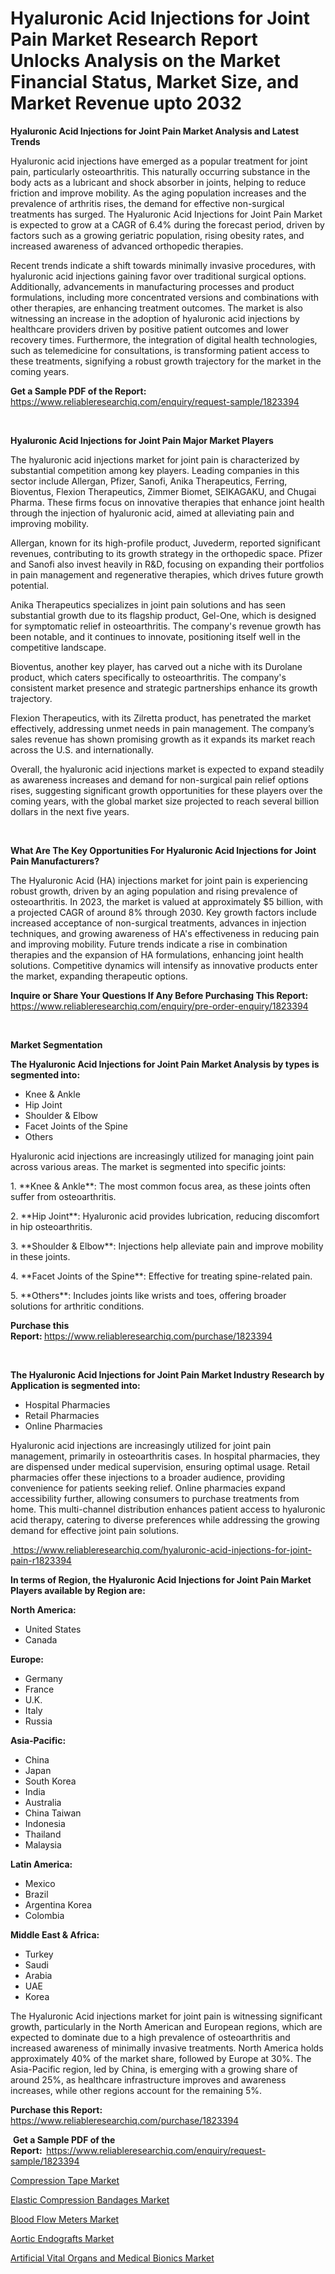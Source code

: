 <p><h1>Hyaluronic Acid Injections for Joint Pain Market Research Report Unlocks Analysis on the Market Financial Status, Market Size, and Market Revenue upto 2032</h1></p><p><strong>Hyaluronic Acid Injections for Joint Pain Market Analysis and Latest Trends</strong></p>
<p><p>Hyaluronic acid injections have emerged as a popular treatment for joint pain, particularly osteoarthritis. This naturally occurring substance in the body acts as a lubricant and shock absorber in joints, helping to reduce friction and improve mobility. As the aging population increases and the prevalence of arthritis rises, the demand for effective non-surgical treatments has surged. The Hyaluronic Acid Injections for Joint Pain Market is expected to grow at a CAGR of 6.4% during the forecast period, driven by factors such as a growing geriatric population, rising obesity rates, and increased awareness of advanced orthopedic therapies.</p><p>Recent trends indicate a shift towards minimally invasive procedures, with hyaluronic acid injections gaining favor over traditional surgical options. Additionally, advancements in manufacturing processes and product formulations, including more concentrated versions and combinations with other therapies, are enhancing treatment outcomes. The market is also witnessing an increase in the adoption of hyaluronic acid injections by healthcare providers driven by positive patient outcomes and lower recovery times. Furthermore, the integration of digital health technologies, such as telemedicine for consultations, is transforming patient access to these treatments, signifying a robust growth trajectory for the market in the coming years.</p></p>
<p><strong>Get a Sample PDF of the Report:&nbsp;</strong> <a href="https://www.reliableresearchiq.com/enquiry/request-sample/1823394?utm_campaign=1159&utm_medium=2&utm_source=Github&utm_content=ia&utm_term=08032025&utm_id=hyaluronic-acid-injections-for-joint-pain">https://www.reliableresearchiq.com/enquiry/request-sample/1823394</a></p>
<p>&nbsp;</p>
<p><strong>Hyaluronic Acid Injections for Joint Pain Major Market Players</strong></p>
<p><p>The hyaluronic acid injections market for joint pain is characterized by substantial competition among key players. Leading companies in this sector include Allergan, Pfizer, Sanofi, Anika Therapeutics, Ferring, Bioventus, Flexion Therapeutics, Zimmer Biomet, SEIKAGAKU, and Chugai Pharma. These firms focus on innovative therapies that enhance joint health through the injection of hyaluronic acid, aimed at alleviating pain and improving mobility.</p><p>Allergan, known for its high-profile product, Juvederm, reported significant revenues, contributing to its growth strategy in the orthopedic space. Pfizer and Sanofi also invest heavily in R&D, focusing on expanding their portfolios in pain management and regenerative therapies, which drives future growth potential.</p><p>Anika Therapeutics specializes in joint pain solutions and has seen substantial growth due to its flagship product, Gel-One, which is designed for symptomatic relief in osteoarthritis. The company's revenue growth has been notable, and it continues to innovate, positioning itself well in the competitive landscape.</p><p>Bioventus, another key player, has carved out a niche with its Durolane product, which caters specifically to osteoarthritis. The company's consistent market presence and strategic partnerships enhance its growth trajectory.</p><p>Flexion Therapeutics, with its Zilretta product, has penetrated the market effectively, addressing unmet needs in pain management. The company’s sales revenue has shown promising growth as it expands its market reach across the U.S. and internationally.</p><p>Overall, the hyaluronic acid injections market is expected to expand steadily as awareness increases and demand for non-surgical pain relief options rises, suggesting significant growth opportunities for these players over the coming years, with the global market size projected to reach several billion dollars in the next five years.</p></p>
<p>&nbsp;</p>
<p><strong>What Are The Key Opportunities For Hyaluronic Acid Injections for Joint Pain Manufacturers?</strong></p>
<p><p>The Hyaluronic Acid (HA) injections market for joint pain is experiencing robust growth, driven by an aging population and rising prevalence of osteoarthritis. In 2023, the market is valued at approximately $5 billion, with a projected CAGR of around 8% through 2030. Key growth factors include increased acceptance of non-surgical treatments, advances in injection techniques, and growing awareness of HA's effectiveness in reducing pain and improving mobility. Future trends indicate a rise in combination therapies and the expansion of HA formulations, enhancing joint health solutions. Competitive dynamics will intensify as innovative products enter the market, expanding therapeutic options.</p></p>
<p><strong>Inquire or Share Your Questions If Any Before Purchasing This Report:</strong> <a href="https://www.reliableresearchiq.com/enquiry/pre-order-enquiry/1823394?utm_campaign=1159&utm_medium=2&utm_source=Github&utm_content=ia&utm_term=08032025&utm_id=hyaluronic-acid-injections-for-joint-pain">https://www.reliableresearchiq.com/enquiry/pre-order-enquiry/1823394</a></p>
<p>&nbsp;</p>
<p><strong>Market Segmentation</strong></p>
<p><strong>The Hyaluronic Acid Injections for Joint Pain Market Analysis by types is segmented into:</strong></p>
<p><ul><li>Knee & Ankle</li><li>Hip Joint</li><li>Shoulder & Elbow</li><li>Facet Joints of the Spine</li><li>Others</li></ul></p>
<p><p>Hyaluronic acid injections are increasingly utilized for managing joint pain across various areas. The market is segmented into specific joints: </p><p>1. **Knee & Ankle**: The most common focus area, as these joints often suffer from osteoarthritis.</p><p>2. **Hip Joint**: Hyaluronic acid provides lubrication, reducing discomfort in hip osteoarthritis.</p><p>3. **Shoulder & Elbow**: Injections help alleviate pain and improve mobility in these joints.</p><p>4. **Facet Joints of the Spine**: Effective for treating spine-related pain.</p><p>5. **Others**: Includes joints like wrists and toes, offering broader solutions for arthritic conditions.</p></p>
<p><strong>Purchase this Report:&nbsp;</strong><a href="https://www.reliableresearchiq.com/purchase/1823394?utm_campaign=1159&utm_medium=2&utm_source=Github&utm_content=ia&utm_term=08032025&utm_id=hyaluronic-acid-injections-for-joint-pain">https://www.reliableresearchiq.com/purchase/1823394</a></p>
<p>&nbsp;</p>
<p><strong>The Hyaluronic Acid Injections for Joint Pain Market Industry Research by Application is segmented into:</strong></p>
<p><ul><li>Hospital Pharmacies</li><li>Retail Pharmacies</li><li>Online Pharmacies</li></ul></p>
<p><p>Hyaluronic acid injections are increasingly utilized for joint pain management, primarily in osteoarthritis cases. In hospital pharmacies, they are dispensed under medical supervision, ensuring optimal usage. Retail pharmacies offer these injections to a broader audience, providing convenience for patients seeking relief. Online pharmacies expand accessibility further, allowing consumers to purchase treatments from home. This multi-channel distribution enhances patient access to hyaluronic acid therapy, catering to diverse preferences while addressing the growing demand for effective joint pain solutions.</p></p>
<p><a href="https://www.reliableresearchiq.com/hyaluronic-acid-injections-for-joint-pain-r1823394?utm_campaign=1159&utm_medium=2&utm_source=Github&utm_content=ia&utm_term=08032025&utm_id=hyaluronic-acid-injections-for-joint-pain">&nbsp;https://www.reliableresearchiq.com/hyaluronic-acid-injections-for-joint-pain-r1823394</a></p>
<p><strong>In terms of Region, the Hyaluronic Acid Injections for Joint Pain Market Players available by Region are:</strong></p>
<p>
    <p> <strong> North America: </strong>
        <ul>
            <li>United States</li>
            <li>Canada</li>
        </ul>
        </p> 
    <p> <strong> Europe: </strong>
        <ul>
            <li>Germany</li>
            <li>France</li>
            <li>U.K.</li>
            <li>Italy</li>
            <li>Russia</li>
        </ul>
        </p> 
    <p> <strong> Asia-Pacific: </strong>
        <ul>
            <li>China</li>
            <li>Japan</li>
            <li>South Korea</li>
            <li>India</li>
            <li>Australia</li>
            <li>China Taiwan</li>
            <li>Indonesia</li>
            <li>Thailand</li>
            <li>Malaysia</li>
        </ul>
        </p> 
    <p> <strong> Latin America: </strong>
        <ul>
            <li>Mexico</li>
            <li>Brazil</li>
            <li>Argentina Korea</li>
            <li>Colombia</li>
        </ul>
        </p> 
    <p> <strong> Middle East & Africa: </strong>
        <ul>
            <li>Turkey</li>
            <li>Saudi</li>
            <li>Arabia</li>
            <li>UAE</li>
            <li>Korea</li>
        </ul>
    </p>
    </p>
<p><p>The Hyaluronic Acid injections market for joint pain is witnessing significant growth, particularly in the North American and European regions, which are expected to dominate due to a high prevalence of osteoarthritis and increased awareness of minimally invasive treatments. North America holds approximately 40% of the market share, followed by Europe at 30%. The Asia-Pacific region, led by China, is emerging with a growing share of around 25%, as healthcare infrastructure improves and awareness increases, while other regions account for the remaining 5%.</p></p>
<p><strong>Purchase this Report: </strong><a href="https://www.reliableresearchiq.com/purchase/1823394?utm_campaign=1159&utm_medium=2&utm_source=Github&utm_content=ia&utm_term=08032025&utm_id=hyaluronic-acid-injections-for-joint-pain">https://www.reliableresearchiq.com/purchase/1823394</a></p>
<p>&nbsp;<strong>Get a Sample PDF of the Report:&nbsp;&nbsp;</strong><a href="https://www.reliableresearchiq.com/enquiry/request-sample/1823394?utm_campaign=1159&utm_medium=2&utm_source=Github&utm_content=ia&utm_term=08032025&utm_id=hyaluronic-acid-injections-for-joint-pain">https://www.reliableresearchiq.com/enquiry/request-sample/1823394</a></p>
<p><strong></strong></p>
<p><p><a href="https://github.com/safatabhee/Market-Research-Report-List-1/blob/main/compression-tape-market.md?utm_campaign=1159&utm_medium=2&utm_source=Github&utm_content=ia&utm_term=08032025&utm_id=hyaluronic-acid-injections-for-joint-pain">Compression Tape Market</a></p><p><a href="https://github.com/sivyerloucks/Market-Research-Report-List-1/blob/main/elastic-compression-bandages-market.md?utm_campaign=1159&utm_medium=2&utm_source=Github&utm_content=ia&utm_term=08032025&utm_id=hyaluronic-acid-injections-for-joint-pain">Elastic Compression Bandages Market</a></p><p><a href="https://github.com/rwanjamiul/Market-Research-Report-List-1/blob/main/blood-flow-meters-market.md?utm_campaign=1159&utm_medium=2&utm_source=Github&utm_content=ia&utm_term=08032025&utm_id=hyaluronic-acid-injections-for-joint-pain">Blood Flow Meters Market</a></p><p><a href="https://github.com/tamerlgwilt/Market-Research-Report-List-1/blob/main/aortic-endografts-market.md?utm_campaign=1159&utm_medium=2&utm_source=Github&utm_content=ia&utm_term=08032025&utm_id=hyaluronic-acid-injections-for-joint-pain">Aortic Endografts Market</a></p><p><a href="https://github.com/gorbaicodaro/Market-Research-Report-List-1/blob/main/artificial-vital-organs-and-medical-bionics-market.md?utm_campaign=1159&utm_medium=2&utm_source=Github&utm_content=ia&utm_term=08032025&utm_id=hyaluronic-acid-injections-for-joint-pain">Artificial Vital Organs and Medical Bionics Market</a></p></p>